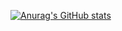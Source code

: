 [![Anurag's GitHub stats](https://github-readme-stats.vercel.app/api/top-langs?username=sj-h4)](https://github.com/anuraghazra/github-readme-stats)
